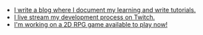 - [I write a blog where I document my learning and write tutorials.](https://quellus.xyz/blog/)
- [I live stream my development process on Twitch.](https://www.twitch.tv/quellusdev)
- [I'm working on a 2D RPG game available to play now!](https://quellus.itch.io/mycoflora)
